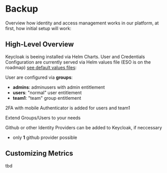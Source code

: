 # Backup

Overview how identity and access management works in our platform, at first, how initial setup will work:

## High-Level Overview

Keycloak is beeing installed via Helm Charts.
User and Credentials Configuration are currently served via Helm values file (ESO is on the roadmap) [see default values files](https://github.com/suxess-it/sx-cnp-oss/tree/main/platform-apps/charts/keycloak):

User are configured via __groups__:
- __admins__: adminusers with admin entitlement
- __users__: "normal" user entitlement
- __team1__: "team" group entitlement

2FA with mobile Authenticator is added for users and team1

Extend Groups/Users to your needs

Github or other Identity Providers can be added to Keycloak, if neccessary
- only __1__ github provider possible

## Customizing Metrics
tbd
